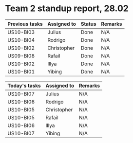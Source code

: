 # Team 2 standup report, 28.02

| Previous tasks | Assigned to | Status | Remarks |
| - | - | - | - |
| US10-BI03 | Julius | Done | N/A |
| US10-BI04 | Rodrigo | Done | N/A |
| US10-BI02 | Christopher | Done | N/A |
| US09-BI08 | Rafail | Done | N/A |
| US10-BI02 | Illya | Done | N/A |
| US10-BI01 | Yibing | Done | N/A |

| Today's tasks | Assigned to | Remarks |
| - | - | - |
| US10-BI07 | Julius | N/A |
| US10-BI06 | Rodrigo | N/A |
| US10-BI05 | Christopher | N/A |
| US10-BI05 | Rafail | N/A |
| US10-BI06 | Illya | N/A |
| US10-BI07 | Yibing | N/A |
